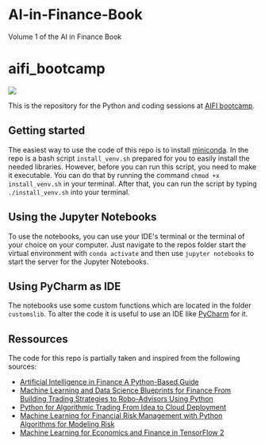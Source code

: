 # AI-in-Finance-Book

Volume 1 of the AI in Finance Book

# aifi_bootcamp

![](resources/AIFI_logo.png)

This is the repository for the Python and coding sessions at [AIFI bootcamp](https://www.aifinanceinstitute.com/-Bootcamp).

## Getting started

The easiest way to use the code of this repo is to install [miniconda](https://docs.conda.io/en/latest/miniconda.html).
In the repo is a bash script `install_venv.sh` prepared for you to easily install the needed libraries.
However, before you can run this script, you need to make it executable. You can do that by running the command
`chmod +x install_venv.sh` in your terminal.
After that, you can run the script by typing `./install_venv.sh` into your terminal.

## Using the Jupyter Notebooks

To use the notebooks, you can use your IDE's terminal or the terminal of your choice on
your computer. Just navigate to the repos folder start the  
virtual environment with `conda activate` and then use `jupyter notebooks` to start the server for
the Jupyter Notebooks.

## Using PyCharm as IDE

The notebooks use some custom functions which are located in the folder
`customslib`. To alter the code it is useful to use an IDE like
[PyCharm](https://www.jetbrains.com/pycharm/) for it.

## Ressources

The code for this repo is partially taken and inspired from the following sources:

- [Artificial Intelligence in Finance A Python-Based Guide](https://www.oreilly.com/library/view/artificial-intelligence-in/9781492055426/)
- [Machine Learning and Data Science Blueprints for Finance From Building Trading Strategies to Robo-Advisors Using Python](https://www.oreilly.com/library/view/machine-learning-and/9781492073048/)
- [Python for Algorithmic Trading From Idea to Cloud Deployment](https://www.oreilly.com/library/view/python-for-algorithmic/9781492053347/)
- [Machine Learning for Financial Risk Management with Python Algorithms for Modeling Risk](https://www.oreilly.com/library/view/machine-learning-for/9781492085249/)
- [Machine Learning for Economics and Finance in TensorFlow 2](https://link.springer.com/book/10.1007/978-1-4842-6373-0)
